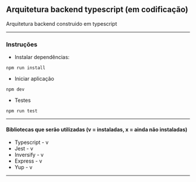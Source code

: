 ## Arquitetura backend typescript (em codificação)

Arquitetura backend construido em typescript

---

### Instruções

- Instalar dependências:

```
npm run install
```

- Iniciar aplicação

```
npm dev
```

- Testes

```
npm run test
```

---

#### Bibliotecas que serão utilizadas (v = instaladas, x = ainda não instaladas)

- Typescript - v
- Jest - v
- Inversify - v
- Express - v
- Yup - v

---
